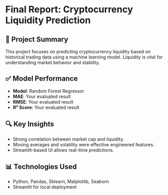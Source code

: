 # Final Report: Cryptocurrency Liquidity Prediction

## 🧠 Project Summary
This project focuses on predicting cryptocurrency liquidity based on historical trading data using a machine learning model. Liquidity is vital for understanding market behavior and stability.

## ✅ Model Performance
- **Model**: Random Forest Regressor
- **MAE**: Your evaluated result
- **RMSE**: Your evaluated result
- **R² Score**: Your evaluated result

## 🔍 Key Insights
- Strong correlation between market cap and liquidity.
- Moving averages and volatility were effective engineered features.
- Streamlit-based UI allows real-time predictions.

## 📊 Technologies Used
- Python, Pandas, Sklearn, Matplotlib, Seaborn
- Streamlit for local deployment
